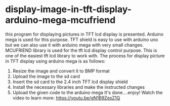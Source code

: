 # display-image-in-tft-display-arduino-mega-mcufriend
this program for displaying pictures in TFT lcd display is presented. Arduino mega is used for this purpose. TFT shield is easy to use with arduino uno but we can also use it with arduino mega with very small changes. MCUFRIEND library is used for the tft lcd display control purpose. This is one of the easiest tft lcd library to work with. The process for display picture in TFT display using arduino mega is as follows:
1. Resize the image and convert it to BMP format
2. Upload the image to the sd card
3. Insert the sd card to the 2.4 inch TFT lcd display shield 
4. Install the necessary libraries and make the instructed changes
5. Upload the given code to the arduino mega 
It's done....enjoy!
Watch the video to learn more: https://youtu.be/gN1B9ZesZ1Q
